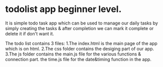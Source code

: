 # todolist app beginner level.
It is simple todo task app which can be used to manage our daily tasks by simply creating the tasks
& after completion we can mark it complete or delete it if don't want it.

The todo list contains 3 files:
1.The index.html is the main page of the app which is on html.
2.The css folder contains the desiging part of our app.
3.The js folder contains the main.js file for the various functions & connection part.
the time.js file for the date&timing function in the app.
